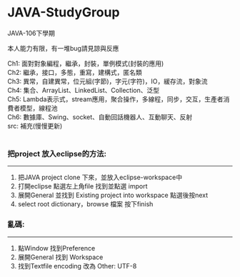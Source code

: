 ﻿# JAVA-StudyGroup

JAVA-106下學期

本人能力有限，有一堆bug請見諒與反應

Ch1: 面對對象編程，繼承，封裝，單例模式(封裝的應用)  
Ch2: 繼承，接口，多態，重寫，建構式，匿名類  
Ch3: 異常，自建異常，位元組(字節)，字元(字符)，IO，緩存流，對象流  
Ch4: 集合、ArrayList、LinkedList、Collection、泛型  
Ch5: Lambda表示式，stream應用，聚合操作，多線程，同步，交互，生產者消費者模型，線程池  
Ch6: 數據庫、Swing、socket、自動回話機器人、互動聊天、反射  
src: 補充(慢慢更新)  
  
### 把project 放入eclipse的方法:
*****
1. 把JAVA project clone 下來，並放入eclipse-workspace中  
2. 打開eclipse 點選左上角file 找到並點選 import 
3. 展開General 並找到 Existing project into workspace 點選後按next  
4. select root dictionary，browse 檔案 按下finish  

### 亂碼:
***** 
1. 點Window 找到Preference  
2. 展開General 找到 Workspace 
3. 找到Textfile encoding 改為 Other: UTF-8  

